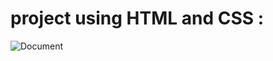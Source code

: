 # project using HTML and CSS :
![Document](https://github.com/BhanuChandar22/FrontEnd-Projects/assets/137188404/cb1c854a-f539-49a7-89d5-314d46fd7b4c)
